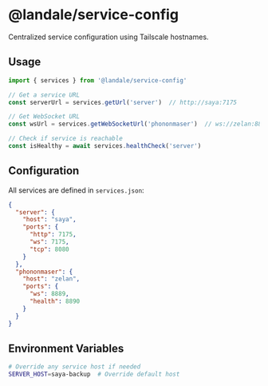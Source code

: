 # @landale/service-config

Centralized service configuration using Tailscale hostnames.

## Usage

```typescript
import { services } from '@landale/service-config'

// Get a service URL
const serverUrl = services.getUrl('server')  // http://saya:7175

// Get WebSocket URL
const wsUrl = services.getWebSocketUrl('phononmaser')  // ws://zelan:8889

// Check if service is reachable
const isHealthy = await services.healthCheck('server')
```

## Configuration

All services are defined in `services.json`:

```json
{
  "server": {
    "host": "saya",
    "ports": {
      "http": 7175,
      "ws": 7175,
      "tcp": 8080
    }
  },
  "phononmaser": {
    "host": "zelan",
    "ports": {
      "ws": 8889,
      "health": 8890
    }
  }
}
```

## Environment Variables

```bash
# Override any service host if needed
SERVER_HOST=saya-backup  # Override default host
```
